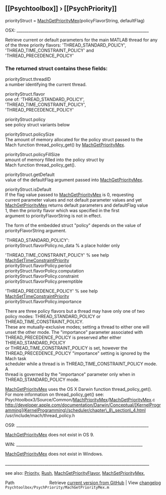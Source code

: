 ## [[Psychtoolbox]] &#8250; [[PsychPriority]]

priorityStruct = [MachGetPriorityMex](MachGetPriorityMex)(policyFlavorString, defaultFlag)  
  
OSX: \_\_\_\_\_\_\_\_\_\_\_\_\_\_\_\_\_\_\_\_\_\_\_\_\_\_\_\_\_\_\_\_\_\_\_\_\_\_\_\_\_\_\_\_\_\_\_\_\_\_\_\_\_\_\_\_\_\_\_\_\_\_\_\_\_\_\_  
  
Retrieve current or default parameters for the main MATLAB thread for any  
of the  three priority flavors: 'THREAD\_STANDARD\_POLICY',  
'THREAD\_TIME\_CONSTRAINT\_POLICY'  and 'THREAD\_PRECEDENCE\_POLICY'  
  
### The returned struct contains these fields:  
  
  priorityStruct.threadID          
      a number identifying the current thread.   
  
  priorityStruct.flavor            
      one of: 'THREAD\_STANDARD\_POLICY', 'THREAD\_TIME\_CONSTRAINT\_POLICY',  
      'THREAD\_PRECEDENCE\_POLICY'  
  
  priorityStruct.policy             
      see policy struct variants below  
  
  priorityStruct.policySize        
      The amount of memory allocated for the policy struct passed to the  
      Mach function thread\_policy\_get() by [MachGetPriorityMex](MachGetPriorityMex).  
  
  priorityStruct.policyFillSize    
      amount of memory filled into the  policy struct by  
      Mach function thread\_policy\_get().  
  
  priorityStruct.getDefault        
      value of the defaultFlag argument passed into [MachGetPriorityMex](MachGetPriorityMex).   
  
  priorityStruct.isDefault         
      If the flag value passed to [MachGetPriorityMex](MachGetPriorityMex) is 0, requesting  
      current parameter values and not default parameter values and yet  
      [MachGetPriorityMex](MachGetPriorityMex) returns default parameters and defaultFlag value  
      1, then the priority flavor which was specified in the first  
      argument to priorityFlavorString is not in effect.    
  
The form of the embedded struct "policy" depends on the value of  
priorityFlavorString argument.  
  
'THREAD\_STANDARD\_POLICY':  
    priorityStruct.flavorPolicy.no\_data    % a place holder only  
  
'THREAD\_TIME\_CONSTRAINT\_POLICY'     % see help [MachSetTimeConstraintPriority](MachSetTimeConstraintPriority)  
    priorityStruct.flavorPolicy.period  
    priorityStruct.flavorPolicy.computation  
    priorityStruct.flavorPolicy.constraint  
    priorityStruct.flavorPolicy.preemptible  
  
'THREAD\_PRECEDENCE\_POLICY'          % see help [MachSetTimeConstraintPriority](MachSetTimeConstraintPriority)  
    priorityStruct.flavorPolicy.importance  
  
There are three policy flavors but a thread may have only one of two   
policy modes: THREAD\_STANDARD\_POLICY or THREAD\_TIME\_CONSTRAINT\_POLICY.  
These are mutually-exclusive modes; setting a thread to either one will   
unset the other mode.  The "importance" parameter associated with   
THREAD\_PRECEDENCE\_POLICY is preserved after either THREAD\_STANDARD\_POLICY  
or THREAD\_TIME\_CONSTRAINT\_POLICY is set, however the  
THREAD\_PRECEDENCE\_POLICY "importance" setting is ignored by the Mach task  
scheduler while a thread is in  THREAD\_TIME\_CONSTRAINT\_POLICY mode.  A  
thread is governed by the "importance" parameter only when in  
THREAD\_STANDARD\_POLICY mode.   
  
[MachGetPriorityMex](MachGetPriorityMex) uses the OS X Darwin function thread\_policy\_get().  
For more information on thread\_policy\_get() see:  
Psychtoolbox3/Source/Common/[MachPriorityMex](MachPriorityMex)/[MachGetPriorityMex](MachGetPriorityMex).c  
http://developer.apple.com/documentation/Darwin/Conceptual/[KernelProgramming](KernelProgramming)/scheduler/chapter\_8\_section\_4.html  
/usr/include/mach/thread\_policy.h  
  
OS9: \_\_\_\_\_\_\_\_\_\_\_\_\_\_\_\_\_\_\_\_\_\_\_\_\_\_\_\_\_\_\_\_\_\_\_\_\_\_\_\_\_\_\_\_\_\_\_\_\_\_\_\_\_\_\_\_\_\_\_\_\_\_\_\_\_\_\_  
  
[MachGetPriorityMex](MachGetPriorityMex) does not exist in OS 9.   
  
WIN: \_\_\_\_\_\_\_\_\_\_\_\_\_\_\_\_\_\_\_\_\_\_\_\_\_\_\_\_\_\_\_\_\_\_\_\_\_\_\_\_\_\_\_\_\_\_\_\_\_\_\_\_\_\_\_\_\_\_\_\_\_\_\_\_  
  
[MachGetPriorityMex](MachGetPriorityMex) does not exist in Windows.  
  
\_\_\_\_\_\_\_\_\_\_\_\_\_\_\_\_\_\_\_\_\_\_\_\_\_\_\_\_\_\_\_\_\_\_\_\_\_\_\_\_\_\_\_\_\_\_\_\_\_\_\_\_\_\_\_\_\_\_\_\_\_\_\_\_\_\_\_\_\_\_\_\_\_  
  
see also: [Priority](Priority), [Rush](Rush), [MachGetPriorityFlavor](MachGetPriorityFlavor), [MachSetPriorityMex](MachSetPriorityMex),   




<div class="code_header" style="text-align:right;">
  <span style="float:left;">Path&nbsp;&nbsp;</span> <span class="counter">Retrieve <a href=
  "https://raw.github.com/Psychtoolbox-3/Psychtoolbox-3/beta/Psychtoolbox/PsychPriority/MachGetPriorityMex.m">current version from GitHub</a> | View <a href=
  "https://github.com/Psychtoolbox-3/Psychtoolbox-3/commits/beta/Psychtoolbox/PsychPriority/MachGetPriorityMex.m">changelog</a></span>
</div>
<div class="code">
  <code>Psychtoolbox/PsychPriority/MachGetPriorityMex.m</code>
</div>

